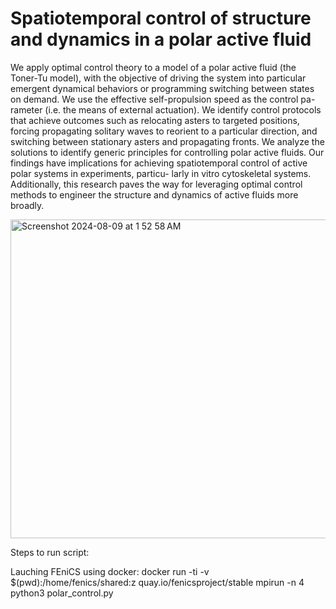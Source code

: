 # Spatiotemporal control of structure and dynamics in a polar active fluid

We apply optimal control theory to a model of a polar active fluid (the Toner-Tu model), with
the objective of driving the system into particular emergent dynamical behaviors or programming
switching between states on demand. We use the effective self-propulsion speed as the control pa-
rameter (i.e. the means of external actuation). We identify control protocols that achieve outcomes
such as relocating asters to targeted positions, forcing propagating solitary waves to reorient to a
particular direction, and switching between stationary asters and propagating fronts. We analyze
the solutions to identify generic principles for controlling polar active fluids. Our findings have
implications for achieving spatiotemporal control of active polar systems in experiments, particu-
larly in vitro cytoskeletal systems. Additionally, this research paves the way for leveraging optimal
control methods to engineer the structure and dynamics of active fluids more broadly.

<img width="510" alt="Screenshot 2024-08-09 at 1 52 58 AM" src="https://github.com/user-attachments/assets/a86cf77b-0366-4446-884c-965cae6b30e7">


Steps to run script:


Lauching FEniCS using docker:
docker run -ti -v $(pwd):/home/fenics/shared:z quay.io/fenicsproject/stable
mpirun -n 4 python3 polar_control.py







